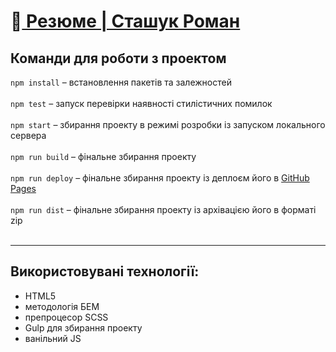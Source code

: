 # :link:[ Резюме | Сташук Роман](https://romanstashuk.github.io/resume/)

## Команди для роботи з проектом
`npm install` – встановлення пакетів та залежностей<br><br>
`npm test` – запуск перевірки наявності стилістичних помилок<br><br>
`npm start` – збирання проекту в режимі розробки із запуском локального сервера<br><br>
`npm run build` – фінальне збирання проекту <br><br>
`npm run deploy` – фінальне збирання проекту із деплоєм його в [GitHub Pages](https://pages.github.com)<br><br>
`npm run dist` – фінальне збирання проекту із архівацією його в форматі zip<br><br>
____
## Використовувані технології: <br>
- HTML5
- методологія БЕМ
- препроцесор SCSS
- Gulp для збирання проекту
- ванільний JS

